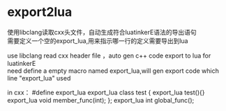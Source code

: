 # export2lua

使用libclang读取cxx头文件，自动生成符合luatinkerE语法的导出语句  
需要定义一个空的export_lua,用来指示哪一行的定义需要导出到lua

use libclang read cxx header file ，auto gen c++ code export to lua for luatinkerE  
need define a empty macro named export_lua,will gen export code which line "export_lua" used 

in cxx：
#define export_lua
export_lua class test
{
export_lua test(){}
export_lua void member_func(int);
};
export_lua int global_func();

